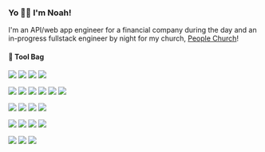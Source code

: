 ### Yo 🙋‍♂️ I'm Noah! 

I'm an API/web app engineer for a financial company during the day and an  in-progress fullstack engineer by night for my church, [People Church](peoplechurch.org)!

#### 🔧 Tool Bag
![](https://img.shields.io/badge/Using-informational?style=flat&logo=&Color=white&color=62D496)
![](https://img.shields.io/badge/Refreshing-informational?style=flat&logo=&Color=white&color=3F8AFB)
![](https://img.shields.io/badge/Learning-informational?style=flat&logo=&Color=white&color=FFBE45) 
![](https://img.shields.io/badge/Want_To_Learn-informational?style=flat&logo=&Color=white&color=EC524A)

![](https://img.shields.io/badge/Code-Golang-informational?style=flat&logo=go&logoColor=white&color=62D496)
![](https://img.shields.io/badge/Cloud-AWS-informational?style=flat&logo=amazon&logoColor=white&color=62D496)
![](https://img.shields.io/badge/Editor-VSCode-informational?style=flat&logo=visual-studio-code&logoColor=white&color=62D496)
![](https://img.shields.io/badge/Tool-SQL-informational?style=flat&logo=postgresql&logoColor=white&color=62D496)
![](https://img.shields.io/badge/Tool-Postman-informational?style=flat&logo=postman&logoColor=white&color=62D496)
![](https://img.shields.io/badge/API-Slack-informational?style=flat&logo=slack&logoColor=white&color=62D496)

![](https://img.shields.io/badge/Code-Java-informational?style=flat&logo=java&logoColor=white&color=3F8AFB)
![](https://img.shields.io/badge/Code-C-informational?style=flat&logo=c&logoColor=white&color=3F8AFB)
![](https://img.shields.io/badge/Code-Python-informational?style=flat&logo=python&logoColor=white&color=3F8AFB)
![](https://img.shields.io/badge/Library-pandas-informational?style=flat&logo=pandas&logoColor=white&color=3F8AFB)

![](https://img.shields.io/badge/Framework-React.js-informational?style=flat&logo=react&logoColor=white&color=FFBE45)
![](https://img.shields.io/badge/Code-Javascript-informational?style=flat&logo=javascript&logoColor=white&color=FFBE45)
![](https://img.shields.io/badge/Code-HTML-informational?style=flat&logo=html5&logoColor=white&color=FFBE45)
![](https://img.shields.io/badge/Code-CSS-informational?style=flat&logo=css3&logoColor=white&color=FFBE45)

![](https://img.shields.io/badge/Tool-Docker-informational?style=flat&logo=docker&logoColor=white&color=EC524A)
![](https://img.shields.io/badge/Tool-Kubernetes-informational?style=flat&logo=kubernetes&logoColor=white&color=EC524A)
![](https://img.shields.io/badge/Library-TensorFlow-informational?style=flat&logo=tensorflow&logoColor=white&color=EC524A)
